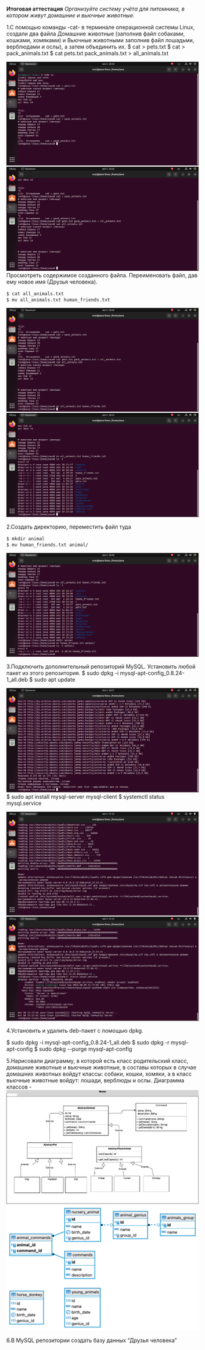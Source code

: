 **Итоговая аттестация**
*Организуйте систему учёта для питомника, в котором живут домашние и вьючные животные.*

1.С помощью команды -cat- в терминале операционной системы Linux, создали два файла Домашние животные (заполнив файл собаками, кошками, хомяками) и Вьючные животными заполнив файл лошадьми, верблюдами и ослы), а затем объединить их.
    $ cat > pets.txt
    $ cat > pack_animals.txt
    $ cat pets.txt pack_animals.txt > all_animals.txt

![1-й файл](1_1.png)
![2-й файл](1_2.png)
Просмотреть содержимое созданного файла. Переименовать файл, дав ему новое имя (Друзья человека).

    $ cat all_animals.txt
    $ mv all_animals.txt human_friends.txt

![3-й файл](1_3.png)
![4-й файл](1_4.png)

2.Создать директорию, переместить файл туда

    $ mkdir animal
    $ mv human_friends.txt animal/

![5-й файл](1_5.png) 

3.Подключить дополнительный репозиторий MySQL. Установить любой пакет из этого репозитория.
    $ sudo dpkg -i mysql-apt-config_0.8.24-1_all.deb
    $ sudo apt update 

![6-й файл](1_6.png) 
    $ sudo apt install mysql-server mysql-client
    $ systemctl status mysql.service

![7-й файл](1_7.png) 
![8-й файл](1_8.png) 

4.Установить и удалить deb-пакет с помощью dpkg.

   $ sudo dpkg -i mysql-apt-config_0.8.24-1_all.deb
   $ sudo dpkg -r mysql-apt-config
   $ sudo dpkg --purge mysql-apt-config

5.Нарисовали диаграмму, в которой есть класс родительский класс, домашние животные и вьючные животные, в составы которых в случае домашних животных войдут классы: собаки, кошки, хомяки, а в класс вьючные животные войдут: лошади, верблюды и ослы.
Диаграмма классов -
![9-й файл](animals-D.png)
![10-й файл](human_friends.png)

6.В MySQL репозитории создать базу данных “Друзья человека”
